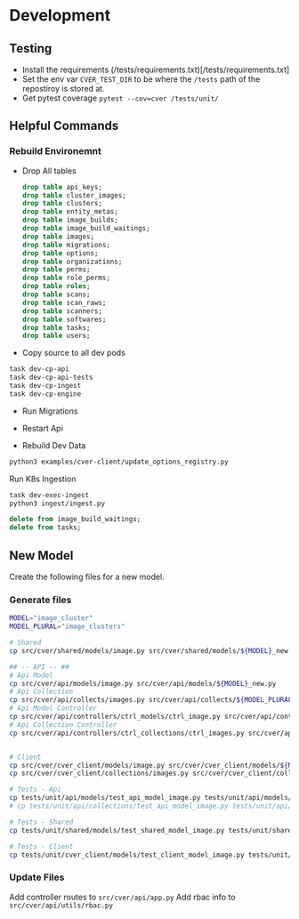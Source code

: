 # Development

## Testing
- Install the requirements (/tests/requirements.txt)[/tests/requirements.txt]
- Set the env var `CVER_TEST_DIR` to be where the `/tests` path of the repostiroy is stored at.
- Get pytest coverage `pytest --cov=cver /tests/unit/`

## Helpful Commands
### Rebuild Environemnt
 - Drop All tables
    ```sql
    drop table api_keys;
    drop table cluster_images;
    drop table clusters;
    drop table entity_metas;
    drop table image_builds;
    drop table image_build_waitings;
    drop table images;
    drop table migrations;
    drop table options;
    drop table organizations;
    drop table perms;
    drop table role_perms;
    drop table roles;
    drop table scans;
    drop table scan_raws;
    drop table scanners;
    drop table softwares;
    drop table tasks;
    drop table users;
    ```
 - Copy source to all dev pods
```bash
task dev-cp-api
task dev-cp-api-tests
task dev-cp-ingest
task dev-cp-engine

```
 - Run Migrations
 - Restart Api

 - Rebuild Dev Data
```bash
python3 examples/cver-client/update_options_registry.py
```

Run K8s Ingestion
```bash
task dev-exec-ingest
python3 ingest/ingest.py
```


```sql
delete from image_build_waitings;
delete from tasks;
```

## New Model
Create the following files for a new model.

### Generate files
```bash
MODEL="image_cluster"
MODEL_PLURAL="image_clusters"

# Shared
cp src/cver/shared/models/image.py src/cver/shared/models/${MODEL}_new.py

## -- API -- ##
# Api Model
cp src/cver/api/models/image.py src/cver/api/models/${MODEL}_new.py
# Api Collection
cp src/cver/api/collects/images.py src/cver/api/collects/${MODEL_PLURAL}_new.py
# Api Model Controller
cp src/cver/api/controllers/ctrl_models/ctrl_image.py src/cver/api/controllers/ctrl_models/ctrl_${MODEL}_new.py
# Api Collection Controller
cp src/cver/api/controllers/ctrl_collections/ctrl_images.py src/cver/api/controllers/ctrl_collections/ctrl_${MODEL_PLURAL}_new.py


# Client
cp src/cver/cver_client/models/image.py src/cver/cver_client/models/${MODEL}_new.py
cp src/cver/cver_client/collections/images.py src/cver/cver_client/collections/${MODEL_PLURAL}_new.py

# Tests - Api
cp tests/unit/api/models/test_api_model_image.py tests/unit/api/models/test_api_model_${MODEL}_new.py
# cp tests/unit/api/collections/test_api_model_image.py tests/unit/api/models/test_api_model_${MODEL}.py

# Tests - Shared
cp tests/unit/shared/models/test_shared_model_image.py tests/unit/shared/models/test_shared_model_${MODEL}_new.py

# Tests - Client
cp tests/unit/cver_client/models/test_client_model_image.py tests/unit/api/models/test_client_model_${MODEL}_new.py

```

### Update Files
Add controller routes to `src/cver/api/app.py`
Add rbac info to `src/cver/api/utils/rbac.py`
